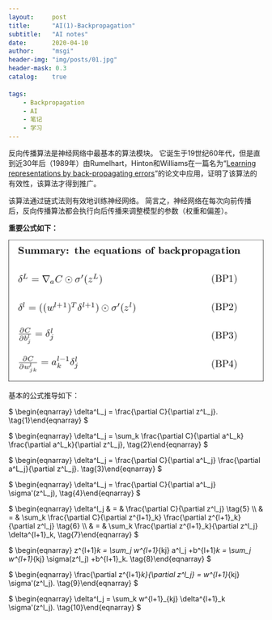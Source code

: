 ```yaml
---
layout:     post
title:      "AI(1)-Backpropagation"
subtitle:   "AI notes"
date:       2020-04-10
author:     "msgi"
header-img: "img/posts/01.jpg"
header-mask: 0.3
catalog:    true

tags:
    - Backpropagation
    - AI
    - 笔记
    - 学习
---
```


反向传播算法是神经网络中最基本的算法模块。 它诞生于19世纪60年代，但是直到近30年后（1989年）由Rumelhart，Hinton和Williams在一篇名为“[Learning representations by back-propagating errors](https://www.nature.com/articles/323533a0)”的论文中应用，证明了该算法的有效性，该算法才得到推广。

该算法通过链式法则有效地训练神经网络。 简言之，神经网络在每次向前传播后，反向传播算法都会执行向后传播来调整模型的参数（权重和偏差）。

**重要公式如下：**

![公式](/img/posts/bp/equ.png)

基本的公式推导如下：

$
\begin{eqnarray}
  \delta^L_j = \frac{\partial C}{\partial z^L_j}.
\tag{1}\end{eqnarray}
$

$
\begin{eqnarray}
  \delta^L_j = \sum_k \frac{\partial C}{\partial a^L_k} \frac{\partial a^L_k}{\partial z^L_j},
\tag{2}\end{eqnarray}
$

$
\begin{eqnarray}
  \delta^L_j = \frac{\partial C}{\partial a^L_j} \frac{\partial a^L_j}{\partial z^L_j}.
\tag{3}\end{eqnarray}
$

$
\begin{eqnarray}
  \delta^L_j = \frac{\partial C}{\partial a^L_j} \sigma'(z^L_j),
\tag{4}\end{eqnarray}
$

$
\begin{eqnarray}
 \delta^l_j & = & \frac{\partial C}{\partial z^l_j} \tag{5} \\\\
 & = & \sum_k \frac{\partial C}{\partial z^{l+1}_k} \frac{\partial z^{l+1}_k}{\partial z^l_j} \tag{6} \\\\
 & = & \sum_k \frac{\partial z^{l+1}_k}{\partial z^l_j} \delta^{l+1}_k,
\tag{7}\end{eqnarray}
$

$
\begin{eqnarray}
  z^{l+1}_k = \sum_j w^{l+1}_{kj} a^l_j +b^{l+1}_k = \sum_j w^{l+1}_{kj} \sigma(z^l_j) +b^{l+1}_k.
\tag{8}\end{eqnarray}
$

$
\begin{eqnarray}
  \frac{\partial z^{l+1}_k}{\partial z^l_j} = w^{l+1}_{kj} \sigma'(z^l_j).
\tag{9}\end{eqnarray}
$

$
\begin{eqnarray}
  \delta^l_j = \sum_k w^{l+1}_{kj}  \delta^{l+1}_k \sigma'(z^l_j).
\tag{10}\end{eqnarray}
$
